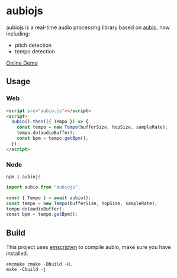 # aubiojs

aubiojs is a real-time audio processing library based on [aubio](https://github.com/aubio/aubio), now including:

- pitch detection
- tempo detection

[Online Demo](https://qiuxiang.github.io/aubiojs/)

## Usage

### Web

```html
<script src="aubio.js"></script>
<script>
  aubio().then(({ Tempo }) => {
    const tempo = new Tempo(bufferSize, hopSize, sampleRate);
    tempo.do(audioBuffer);
    const bpm = tempo.getBpm();
  });
</script>
```

### Node

`npm i aubiojs`

```js
import aubio from "aubiojs";

const { Tempo } = await aubio();
const tempo = new Tempo(bufferSize, hopSize, sampleRate);
tempo.do(audioBuffer);
const bpm = tempo.getBpm();
```

## Build

This project uses [emscripten](https://github.com/kripken/emscripten) to compile aubio, make sure you have installed.

```
emcmake cmake -Bbuild -H.
make -Cbuild -j
```
